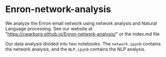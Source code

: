 # Enron-network-analysis
We analyze the Enron email network using network analysis and Natural Language processing. See our website at "https://cwarburg.github.io/Enron-network-analysis/" or the index.md file

Our data analysis divided into two notebooks. The `network.ipynb` contains the network analysis, and the `NLP.ipynb` contains the NLP analysis.


